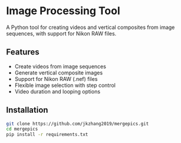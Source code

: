# Image Processing Tool

A Python tool for creating videos and vertical composites from image sequences, with support for Nikon RAW files.

## Features
- Create videos from image sequences
- Generate vertical composite images
- Support for Nikon RAW (.nef) files
- Flexible image selection with step control
- Video duration and looping options

## Installation
```bash
git clone https://github.com/jkzhang2019/mergepics.git
cd mergepics
pip install -r requirements.txt

